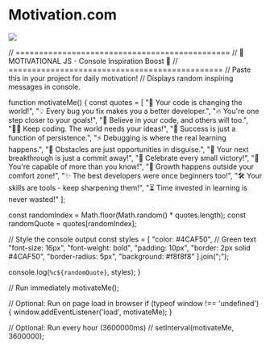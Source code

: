 # Motivation.com
<img src="https://readme-typing-svg.demolab.com?font=Fira+Code&size=50&duration=1500&pause=2000&color=20F77B&width=1500&height=100&lines=WrongThinkingIsOnlyProblemInLife;RightThinkingIsOnlySolutionToAllOurProblems;SelflessnessIsTheOnlyWayToProgressAndProsperity;EveryActCanBeAnActOfPrayer;ConectToHigerConciousnessDaily;LiveWhatYouLearn;NeverGiveUpOnYourself;ValueYourBlessings;SeeDivinityAllAround;AbsorbYourMindIntoHigher;DetachFromMayaAndAttachToDivine;GiveProsperityToDivinity;BeingGoodIsAnRewardInItself">


// ==============================================
// 🚀 MOTIVATIONAL JS - Console Inspiration Boost 🚀
// ==============================================
// Paste this in your project for daily motivation!
// Displays random inspiring messages in console.

function motivateMe() {
  const quotes = [
    "🚀 Your code is changing the world!",
    "💡 Every bug you fix makes you a better developer.",
    "🔥 You're one step closer to your goals!",
    "🌟 Believe in your code, and others will too.",
    "👩‍💻 Keep coding. The world needs your ideas!",
    "🎯 Success is just a function of persistence.",
    "⚡ Debugging is where the real learning happens.",
    "🚧 Obstacles are just opportunities in disguise.",
    "🌈 Your next breakthrough is just a commit away!",
    "🎉 Celebrate every small victory!",
    "💪 You're capable of more than you know!",
    "🧠 Growth happens outside your comfort zone!",
    "✨ The best developers were once beginners too!",
    "🛠️ Your skills are tools - keep sharpening them!",
    "⏳ Time invested in learning is never wasted!"
  ];
  
  const randomIndex = Math.floor(Math.random() * quotes.length);
  const randomQuote = quotes[randomIndex];
  
  // Style the console output
  const styles = [
    "color: #4CAF50",  // Green text
    "font-size: 16px",
    "font-weight: bold",
    "padding: 10px",
    "border: 2px solid #4CAF50",
    "border-radius: 5px",
    "background: #f8f8f8"
  ].join(";");
  
  console.log(`%c${randomQuote}`, styles);
}

// Run immediately
motivateMe();

// Optional: Run on page load in browser
if (typeof window !== 'undefined') {
  window.addEventListener('load', motivateMe);
}

// Optional: Run every hour (3600000ms)
// setInterval(motivateMe, 3600000);
